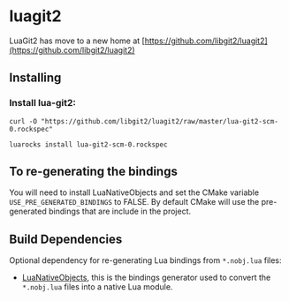 luagit2
=======

LuaGit2 has move to a new home at [https://github.com/libgit2/luagit2](https://github.com/libgit2/luagit2)

Installing
----------

### Install lua-git2:

	curl -O "https://github.com/libgit2/luagit2/raw/master/lua-git2-scm-0.rockspec"
	
	luarocks install lua-git2-scm-0.rockspec


To re-generating the bindings
-----------------------------

You will need to install LuaNativeObjects and set the CMake variable `USE_PRE_GENERATED_BINDINGS` to FALSE.
By default CMake will use the pre-generated bindings that are include in the project.

Build Dependencies
------------------

Optional dependency for re-generating Lua bindings from `*.nobj.lua` files:

* [LuaNativeObjects](https://github.com/Neopallium/LuaNativeObjects), this is the bindings generator used to convert the `*.nobj.lua` files into a native Lua module.

